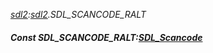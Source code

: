_[sdl2](../../modules/sdl2/sdl2-module.md):[sdl2](../../modules/sdl2/sdl2-module.md).SDL\_SCANCODE\_RALT_
##### Const SDL\_SCANCODE\_RALT:[SDL_Scancode](../../modules/sdl2/sdl2-sdl_scancode.md)
